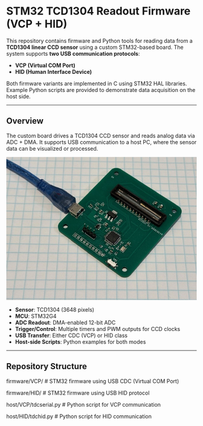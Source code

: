 # STM32 TCD1304 Readout Firmware (VCP + HID)

This repository contains firmware and Python tools for reading data from a **TCD1304 linear CCD sensor** using a custom STM32-based board. The system supports **two USB communication protocols**:
- **VCP (Virtual COM Port)**
- **HID (Human Interface Device)**

Both firmware variants are implemented in C using STM32 HAL libraries. Example Python scripts are provided to demonstrate data acquisition on the host side.

---

## Overview

The custom board drives a TCD1304 CCD sensor and reads analog data via ADC + DMA. It supports USB communication to a host PC, where the sensor data can be visualized or processed.

![Custom TCD1304 Board](doc/img/board.jpg)


- **Sensor**: TCD1304 (3648 pixels)
- **MCU**: STM32G4
- **ADC Readout**: DMA-enabled 12-bit ADC
- **Trigger/Control**: Multiple timers and PWM outputs for CCD clocks
- **USB Transfer**: Either CDC (VCP) or HID class
- **Host-side Scripts**: Python examples for both modes

---

## Repository Structure

firmware/VCP/ # STM32 firmware using USB CDC (Virtual COM Port)

firmware/HID/ # STM32 firmware using USB HID protocol

host/VCP/tdcserial.py  # Python script for VCP communication

host/HID/tdchid.py # Python script for HID communication
